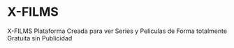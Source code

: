 # X-FILMS
X-FILMS Plataforma Creada para ver Series y Peliculas de Forma totalmente Gratuita sin Publicidad
